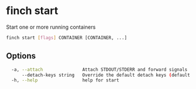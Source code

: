 # finch start

Start one or more running containers

```bash
finch start [flags] CONTAINER [CONTAINER, ...]
```

## Options

```bash
  -a, --attach               Attach STDOUT/STDERR and forward signals
      --detach-keys string   Override the default detach keys (default "ctrl-p,ctrl-q")
  -h, --help                 help for start
```
